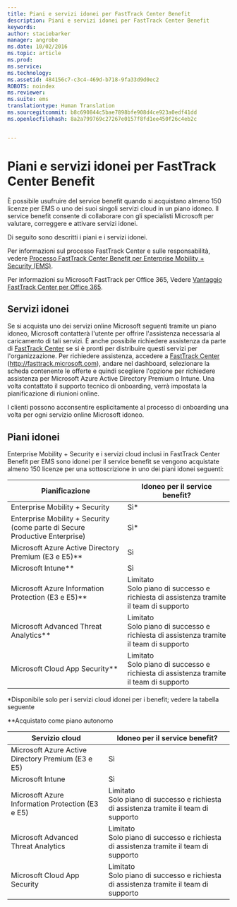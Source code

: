 ```yaml
---
title: Piani e servizi idonei per FastTrack Center Benefit
description: Piani e servizi idonei per FastTrack Center Benefit
keywords: 
author: staciebarker
manager: angrobe
ms.date: 10/02/2016
ms.topic: article
ms.prod: 
ms.service: 
ms.technology: 
ms.assetid: 484156c7-c3c4-469d-b718-9fa33d9d0ec2
ROBOTS: noindex
ms.reviewer: 
ms.suite: ems
translationtype: Human Translation
ms.sourcegitcommit: b8c690844c5bae7898bfe908d4ce923a0edf41dd
ms.openlocfilehash: 8a2a799769c27267e0157f8fd1ee450f26c4eb2c


---
```


# Piani e servizi idonei per FastTrack Center Benefit
È possibile usufruire del service benefit quando si acquistano almeno 150 licenze per EMS o uno dei suoi singoli servizi cloud in un piano idoneo. Il service benefit consente di collaborare con gli specialisti Microsoft per valutare, correggere e attivare servizi idonei.

Di seguito sono descritti i piani e i servizi idonei.

Per informazioni sul processo FastTrack Center e sulle responsabilità, vedere [Processo FastTrack Center Benefit per Enterprise Mobility + Security (EMS)](fasttrack-center-benefit-process-for-enterprise-mobility-suite-ems.md).

Per informazioni su Microsoft FastTrack per Office 365, Vedere [Vantaggio FastTrack Center per Office 365](https://technet.microsoft.com/library/office-365-onboarding-benefit.aspx).

## Servizi idonei
Se si acquista uno dei servizi online Microsoft seguenti tramite un piano idoneo, Microsoft contatterà l'utente per offrire l'assistenza necessaria al caricamento di tali servizi. È anche possibile richiedere assistenza da parte di [FastTrack Center](http://fasttrack.microsoft.com/) se si è pronti per distribuire questi servizi per l'organizzazione. Per richiedere assistenza, accedere a [FastTrack Center](http://fasttrack.microsoft.com/) (http://fasttrack.microsoft.com), andare nel dashboard, selezionare la scheda contenente le offerte e quindi scegliere l'opzione per richiedere assistenza per Microsoft Azure Active Directory Premium o Intune. Una volta contattato il supporto tecnico di onboarding, verrà impostata la pianificazione di riunioni online.

I clienti possono acconsentire esplicitamente al processo di onboarding una volta per ogni servizio online Microsoft idoneo.

## Piani idonei
Enterprise Mobility + Security e i servizi cloud inclusi in FastTrack Center Benefit per EMS sono idonei per il service benefit se vengono acquistate almeno 150 licenze per una sottoscrizione in uno dei piani idonei seguenti:

|Pianificazione|Idoneo per il service benefit?|
|--------|-------------------------------------|
|Enterprise Mobility + Security|Sì*|
|Enterprise Mobility + Security (come parte di Secure Productive Enterprise)|Sì*|
|Microsoft Azure Active Directory Premium (E3 e E5)**|Sì|
|Microsoft Intune**|Sì|
|Microsoft Azure Information Protection (E3 e E5)**|Limitato</br>Solo piano di successo e richiesta di assistenza tramite il team di supporto|
|Microsoft Advanced Threat Analytics**|Limitato</br>Solo piano di successo e richiesta di assistenza tramite il team di supporto|
|Microsoft Cloud App Security**|Limitato</br>Solo piano di successo e richiesta di assistenza tramite il team di supporto|

*Disponibile solo per i servizi cloud idonei per i benefit; vedere la tabella seguente

**Acquistato come piano autonomo

|Servizio cloud|Idoneo per il service benefit?|
|--------|-------------------------------------|
|Microsoft Azure Active Directory Premium (E3 e E5)|Sì|
|Microsoft Intune|Sì|
|Microsoft Azure Information Protection (E3 e E5)|Limitato</br>Solo piano di successo e richiesta di assistenza tramite il team di supporto|
|Microsoft Advanced Threat Analytics|Limitato</br>Solo piano di successo e richiesta di assistenza tramite il team di supporto|
|Microsoft Cloud App Security|Limitato</br>Solo piano di successo e richiesta di assistenza tramite il team di supporto|


<!--HONumber=Oct16_HO3-->


